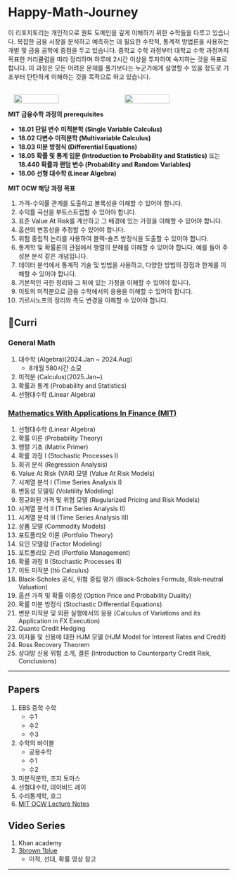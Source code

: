 # Happy-Math-Journey

이 리포지토리는 개인적으로 퀀트 도메인을 깊게 이해하기 위한 수학들을 다루고 있습니다. 복잡한 금융 시장을 분석하고 예측하는 데 필요한 수학적, 통계적 방법론을 사용하는 개발 및 금융 공학에 중점을 두고 있습니다. 
중학교 수학 과정부터 대학교 수학 과정까지 목표한 커리큘럼을 따라 정리하며 하루에 2시간 이상을 투자하여 숙지하는 것을 목표로 합니다. 이 과정은 모든 어려운 문제를 풀기보다는 누군가에게 설명할 수 
있을 정도로 기초부터 탄탄하게 이해하는 것을 목적으로 하고 있습니다.

</br>

<div style="display: flex; justify-content: space-around; align-items: center;">
    <img src="https://github.com/JayFreemandev/William-Kimchi-Oneil/assets/72185011/a109a95d-ce84-4ba4-9a96-c76f838a9827" width="45%">
    <img src="https://github.com/JayFreemandev/William-Kimchi-Oneil/assets/72185011/db1f8ac9-9cd0-44e7-96e8-632b59c30799" width="45%">
</div>

**MIT 금융수학 과정의 prerequisites**
- **18.01 단일 변수 미적분학 (Single Variable Calculus)**
- **18.02 다변수 미적분학 (Multivariable Calculus)**
- **18.03 미분 방정식 (Differential Equations)**
- **18.05 확률 및 통계 입문 (Introduction to Probability and Statistics)** 또는 **18.440 확률과 랜덤 변수 (Probability and Random Variables)**
- **18.06 선형 대수학 (Linear Algebra)**

**MIT OCW 해당 과정 목표**
1. 가격-수익률 관계를 도출하고 볼록성을 이해할 수 있어야 합니다.
2. 수익률 곡선을 부트스트랩할 수 있어야 합니다.
3. 표준 Value At Risk를 계산하고 그 배경에 있는 가정을 이해할 수 있어야 합니다.
4. 옵션의 변동성을 추정할 수 있어야 합니다.
5. 위험 중립적 논리를 사용하여 블랙-숄즈 방정식을 도출할 수 있어야 합니다.
6. 통계학 및 확률론의 관점에서 행렬의 분해를 이해할 수 있어야 합니다. 예를 들어 주성분 분석 같은 개념입니다.
7. 데이터 분석에서 통계적 기술 및 방법을 사용하고, 다양한 방법의 장점과 한계를 이해할 수 있어야 합니다.
8. 기본적인 극한 정리와 그 뒤에 있는 가정을 이해할 수 있어야 합니다.
9. 이토의 미적분으로 금융 수학에서의 응용을 이해할 수 있어야 합니다.
10. 기르사노프의 정리와 측도 변경을 이해할 수 있어야 합니다.

## Curri
### General Math
1. 대수학 (Algebra)(2024.Jan ~ 2024.Aug)
    - 8개월 580시간 소모
3. 미적분 (Calculus)(2025.Jan~)
4. 확률과 통계 (Probability and Statistics)
5. 선형대수학 (Linear Algebra)

### [Mathematics With Applications In Finance (MIT)](https://ocw.mit.edu/courses/18-s096-topics-in-mathematics-with-applications-in-finance-fall-2013/video_galleries/video-lectures/)
1. 선형대수학 (Linear Algebra)
2. 확률 이론 (Probability Theory)
3. 행렬 기초 (Matrix Primer)
4. 확률 과정 I (Stochastic Processes I)
5. 회귀 분석 (Regression Analysis)
6. Value At Risk (VAR) 모델 (Value At Risk Models)
7. 시계열 분석 I (Time Series Analysis I)
8. 변동성 모델링 (Volatility Modeling)
9. 정규화된 가격 및 위험 모델 (Regularized Pricing and Risk Models)
10. 시계열 분석 II (Time Series Analysis II)
11. 시계열 분석 III (Time Series Analysis III)
12. 상품 모델 (Commodity Models)
13. 포트폴리오 이론 (Portfolio Theory)
14. 요인 모델링 (Factor Modeling)
15. 포트폴리오 관리 (Portfolio Management)
16. 확률 과정 II (Stochastic Processes II)
17. 이토 미적분 (Itō Calculus)
18. Black-Scholes 공식, 위험 중립 평가 (Black-Scholes Formula, Risk-neutral Valuation)
19. 옵션 가격 및 확률 이중성 (Option Price and Probability Duality)
20. 확률 미분 방정식 (Stochastic Differential Equations)
21. 변분 미적분 및 외환 실행에서의 응용 (Calculus of Variations and its Application in FX Execution)
22. Quanto Credit Hedging
23. 이자율 및 신용에 대한 HJM 모델 (HJM Model for Interest Rates and Credit)
24. Ross Recovery Theorem
25. 상대방 신용 위험 소개, 결론 (Introduction to Counterparty Credit Risk, Conclusions)
<hr>

## Papers
1. EBS 중학 수학
    - 수1
    - 수2
    - 수3
2. 수학의 바이블
    - 공용수학 
    - 수1 
    - 수2
3. 미분적분학, 조지 토마스
3. 선형대수학, 데이비드 레이
4. 수리통계학, 호그
5. [MIT OCW Lecture Notes](https://ocw.mit.edu/courses/18-s096-topics-in-mathematics-with-applications-in-finance-fall-2013/pages/lecture-notes/)

## Video Series
1. Khan academy
2. [3brown 1blue](https://www.youtube.com/@3Blue1BrownKR/playlists)
    - 미적, 선대, 확률 영상 참고

<hr>
